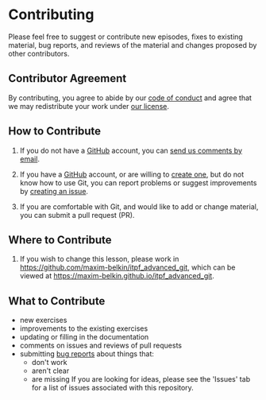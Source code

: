 # Contributing

Please feel free to suggest or contribute new episodes, fixes to existing
material, bug reports, and reviews of the material and changes proposed by
other contributors.

## Contributor Agreement

By contributing, you agree to abide by our [code of conduct](CONDUCT.md) and
agree that we may redistribute your work under [our license](LICENSE.md).

## How to Contribute

1.  If you do not have a [GitHub][github] account, you can [send us comments by
    email][email].

2.  If you have a [GitHub][github] account, or are willing to [create
    one][github-join], but do not know how to use Git, you can report problems
    or suggest improvements by [creating an issue][issues].

3.  If you are comfortable with Git, and would like to add or change material,
    you can submit a pull request (PR).

## Where to Contribute

1.  If you wish to change this lesson, please work in
    <https://github.com/maxim-belkin/itpf_advanced_git>, which can be viewed at
    <https://maxim-belkin.github.io/itpf_advanced_git>.

## What to Contribute

- new exercises
- improvements to the existing exercises
- updating or filling in the documentation
- comments on issues and reviews of pull requests
- submitting [bug reports][issues] about things that:
    -  don't work
    -  aren't clear
    -  are missing
If you are looking for ideas, please see the 'Issues' tab for a list of issues
associated with this repository.

[email]: mailto:maxim.belkin@gmail.com
[github]: https://github.com
[github-join]: https://github.com/join
[issues]: https://guides.github.com/features/issues/
